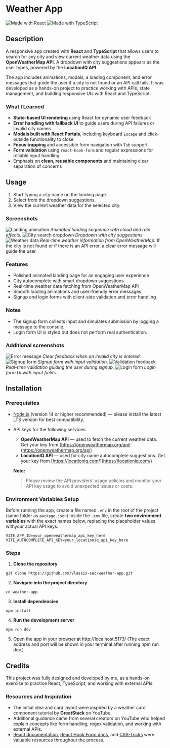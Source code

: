 # Weather App

![Made with React](https://img.shields.io/badge/Made%20with-React-blue.svg)
![Made with TypeScript](https://img.shields.io/badge/Made%20with-TypeScript-blue.svg)

## Description

A responsive app created with **React** and **TypeScript** that allows users to search for any city and view current weather data using the **OpenWeatherMap API**. A dropdown with city suggestions appears as the user types, powered by the **LocationIQ API**.

The app includes animations, modals, a loading component, and error messages that guide the user if a city is not found or an API call fails. It was developed as a hands-on project to practice working with APIs, state management, and building responsive UIs with React and TypeScript.

### What I Learned

- **State-based UI rendering** using React for dynamic user feedback
- **Error handling with fallback UI** to guide users during API failures or invalid city names
- **Modals built with React Portals**, including keyboard `Escape` and click-outside functionality to close
- **Focus trapping** and accessible form navigation with `Tab` support
- **Form validation** using `react-hook-form` and regular expressions for reliable input handling
- Emphasis on **clean, reusable components** and maintaining clear separation of concerns

## Usage

1. Start typing a city name on the landing page.
2. Select from the dropdown suggestions.
3. View the current weather data for the selected city.

### Screenshots

![Landing animation](/screenshots/landing_page.mp4.gif)
_Animated landing sequence with cloud and rain effects._
![City search dropdown](/screenshots/dropDown.png)
_Dropdown with city suggestions_
![Weather data](/screenshots/weatherCard.png)
_Real-time weather information from OpenWeatherMap._
If the city is not found or if there is an API error, a clear error message will guide the user.

### Features

- Polished animated landing page for an engaging user experience
- City autocomplete with smart dropdown suggestions
- Real-time weather data fetching from OpenWeatherMap API
- Smooth loading animations and user-friendly error messages
- Signup and login forms with client-side validation and error handling

### Notes

- The signup form collects input and simulates submission by logging a message to the console.
- Login form UI is styled but does not perform real authentication.

### Additional screenshots

![Error message](/screenshots/errorMessage.png)
_Clear feedback when an invalid city is entered._
![Signup form](/screenshots/signUpForm.png)
_Signup form with input validation._
![Validation feedback](/screenshots/signUpValidation.png)
_Real-time validation guiding the user during signup._
![Login form](/screenshots/logInForm.png)
_Login form UI with input fields_

## Installation

### Prerequisites

- [Node.js](https://nodejs.org/) (version 14 or higher recommended) — please install the latest LTS version for best compatibility.
- API keys for the following services:

  - **OpenWeatherMap API** — used to fetch the current weather data. Get your key from [https://openweathermap.org/api](https://openweathermap.org/api)
  - **LocationIQ API** — used for city name autocomplete suggestions. Get your key from [https://locationiq.com/](https://locationiq.com/)

  **Note:**

  > Please review the API providers' usage policies and monitor your API key usage to avoid unexpected issues or costs.

### Environment Variables Setup

Before running the app, create a file named `.env` in the root of the project (same folder as `package.json`)
Inside the `.env` file, create **two environment variables** with the exact names below, replacing the placeholder values withyour actual API keys:

```env
VITE_APP_ID=your_openweathermap_api_key_here
VITE_AUTOCOMPLETE_API_KEY=your_locationiq_api_key_here
```

### Steps

1. **Clone the repository**

```
git clone https://github.com/Vlassis-sec/weather-app.git
```

2. **Navigate into the project directory**

```
cd weather-app
```

3. **Install dependencies**

```
npm install
```

4. **Run the development server**

```
npm run dev
```

5. Open the app in your browser at http://localhost:5173/
   (The exact address and port will be shown in your terminal after running npm run dev.)

## Credits

This project was fully designed and developed by me, as a hands-on exercise to practice React, TypeScript, and working with external APIs.

### Resources and Inspiration

- The initial idea and card layout were inspired by a weather card component tutorial by **GreatStack** on YouTube.
- Additional guidance came from several creators on YouTube who helped explain concepts like form handling, regex validation, and working with external APIs.
- [React documentation](https://react.dev/), [React Hook Form docs](https://react-hook-form.com/), and [CSS-Tricks](https://css-tricks.com/) were valuable resources throughout the process.
